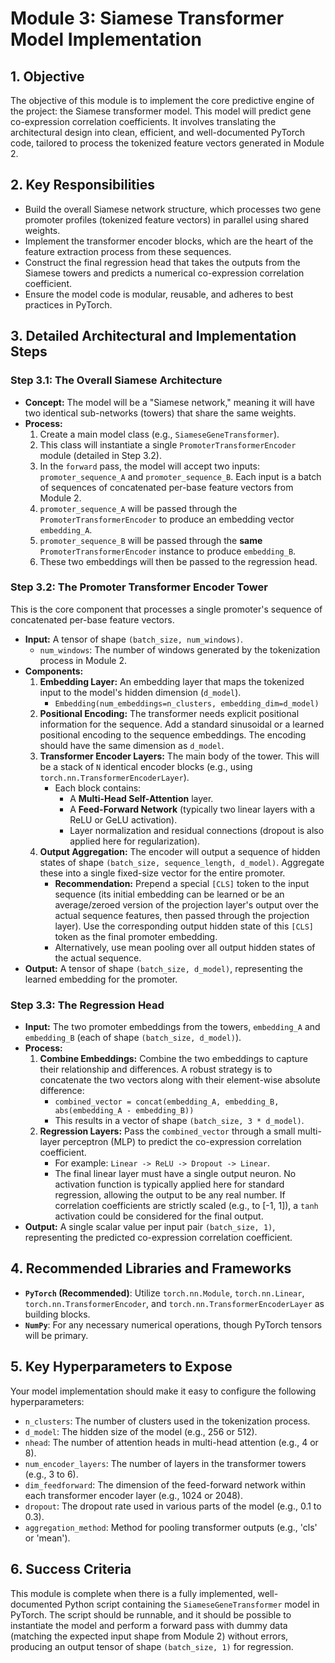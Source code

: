# Module 3: Siamese Transformer Model Implementation

## 1. Objective

The objective of this module is to implement the core predictive engine of the project: the Siamese transformer model. This model will predict gene co-expression correlation coefficients. It involves translating the architectural design into clean, efficient, and well-documented PyTorch code, tailored to process the tokenized feature vectors generated in Module 2.

## 2. Key Responsibilities

-   Build the overall Siamese network structure, which processes two gene promoter profiles (tokenized feature vectors) in parallel using shared weights.
-   Implement the transformer encoder blocks, which are the heart of the feature extraction process from these sequences.
-   Construct the final regression head that takes the outputs from the Siamese towers and predicts a numerical co-expression correlation coefficient.
-   Ensure the model code is modular, reusable, and adheres to best practices in PyTorch.

## 3. Detailed Architectural and Implementation Steps

### Step 3.1: The Overall Siamese Architecture

-   **Concept:** The model will be a "Siamese network," meaning it will have two identical sub-networks (towers) that share the same weights.
-   **Process:**
    1.  Create a main model class (e.g., `SiameseGeneTransformer`).
    2.  This class will instantiate a single `PromoterTransformerEncoder` module (detailed in Step 3.2).
    3.  In the `forward` pass, the model will accept two inputs: `promoter_sequence_A` and `promoter_sequence_B`. Each input is a batch of sequences of concatenated per-base feature vectors from Module 2.
    4.  `promoter_sequence_A` will be passed through the `PromoterTransformerEncoder` to produce an embedding vector `embedding_A`.
    5.  `promoter_sequence_B` will be passed through the **same** `PromoterTransformerEncoder` instance to produce `embedding_B`.
    6.  These two embeddings will then be passed to the regression head.

### Step 3.2: The Promoter Transformer Encoder Tower

This is the core component that processes a single promoter's sequence of concatenated per-base feature vectors.

-   **Input:** A tensor of shape `(batch_size, num_windows)`.
    -   `num_windows`: The number of windows generated by the tokenization process in Module 2.
-   **Components:**
    1.  **Embedding Layer:** An embedding layer that maps the tokenized input to the model's hidden dimension (`d_model`).
        -   `Embedding(num_embeddings=n_clusters, embedding_dim=d_model)`
    2.  **Positional Encoding:** The transformer needs explicit positional information for the sequence. Add a standard sinusoidal or a learned positional encoding to the sequence embeddings. The encoding should have the same dimension as `d_model`.
    3.  **Transformer Encoder Layers:** The main body of the tower. This will be a stack of `N` identical encoder blocks (e.g., using `torch.nn.TransformerEncoderLayer`).
        -   Each block contains:
            -   A **Multi-Head Self-Attention** layer.
            -   A **Feed-Forward Network** (typically two linear layers with a ReLU or GeLU activation).
            -   Layer normalization and residual connections (dropout is also applied here for regularization).
    4.  **Output Aggregation:** The encoder will output a sequence of hidden states of shape `(batch_size, sequence_length, d_model)`. Aggregate these into a single fixed-size vector for the entire promoter.
        -   **Recommendation:** Prepend a special `[CLS]` token to the input sequence (its initial embedding can be learned or be an average/zeroed version of the projection layer's output over the actual sequence features, then passed through the projection layer). Use the corresponding output hidden state of this `[CLS]` token as the final promoter embedding.
        -   Alternatively, use mean pooling over all output hidden states of the actual sequence.
-   **Output:** A tensor of shape `(batch_size, d_model)`, representing the learned embedding for the promoter.

### Step 3.3: The Regression Head

-   **Input:** The two promoter embeddings from the towers, `embedding_A` and `embedding_B` (each of shape `(batch_size, d_model)`).
-   **Process:**
    1.  **Combine Embeddings:** Combine the two embeddings to capture their relationship and differences. A robust strategy is to concatenate the two vectors along with their element-wise absolute difference:
        -   `combined_vector = concat(embedding_A, embedding_B, abs(embedding_A - embedding_B))`
        -   This results in a vector of shape `(batch_size, 3 * d_model)`.
    2.  **Regression Layers:** Pass the `combined_vector` through a small multi-layer perceptron (MLP) to predict the co-expression correlation coefficient.
        -   For example: `Linear -> ReLU -> Dropout -> Linear`.
        -   The final linear layer must have a single output neuron. No activation function is typically applied here for standard regression, allowing the output to be any real number. If correlation coefficients are strictly scaled (e.g., to [-1, 1]), a `tanh` activation could be considered for the final output.
-   **Output:** A single scalar value per input pair `(batch_size, 1)`, representing the predicted co-expression correlation coefficient.

## 4. Recommended Libraries and Frameworks

-   **`PyTorch` (Recommended)**: Utilize `torch.nn.Module`, `torch.nn.Linear`, `torch.nn.TransformerEncoder`, and `torch.nn.TransformerEncoderLayer` as building blocks.
-   **`NumPy`**: For any necessary numerical operations, though PyTorch tensors will be primary.

## 5. Key Hyperparameters to Expose

Your model implementation should make it easy to configure the following hyperparameters:

-   `n_clusters`: The number of clusters used in the tokenization process.
-   `d_model`: The hidden size of the model (e.g., 256 or 512).
-   `nhead`: The number of attention heads in multi-head attention (e.g., 4 or 8).
-   `num_encoder_layers`: The number of layers in the transformer towers (e.g., 3 to 6).
-   `dim_feedforward`: The dimension of the feed-forward network within each transformer encoder layer (e.g., 1024 or 2048).
-   `dropout`: The dropout rate used in various parts of the model (e.g., 0.1 to 0.3).
-   `aggregation_method`: Method for pooling transformer outputs (e.g., 'cls' or 'mean').

## 6. Success Criteria

This module is complete when there is a fully implemented, well-documented Python script containing the `SiameseGeneTransformer` model in PyTorch. The script should be runnable, and it should be possible to instantiate the model and perform a forward pass with dummy data (matching the expected input shape from Module 2) without errors, producing an output tensor of shape `(batch_size, 1)` for regression.
